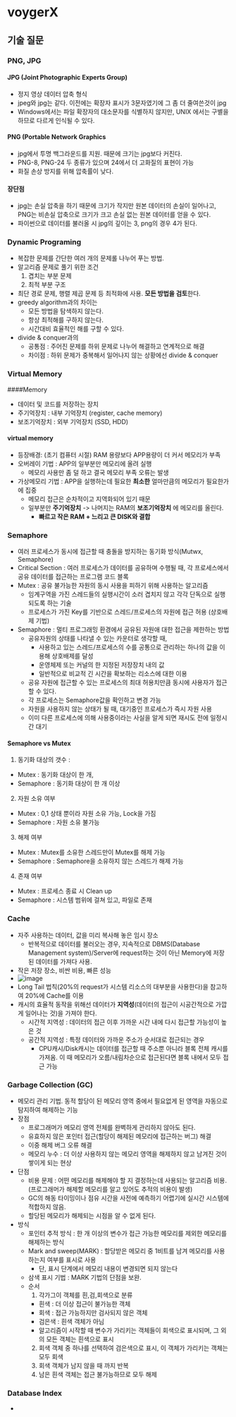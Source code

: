 # voygerX

## 기술 질문

### PNG, JPG
#### JPG (Joint Photographic Experts Group)
- 정지 영상 데이터 압축 형식
- jpeg와 jpg는 같다. 이전에는 확장자 표시가 3문자였기에 그 좀 더 줄여쓴것이 jpg
- Windows에서는 파일 확장자의 대소문자를 식별하지 않지만, UNIX 에서는 구별을 하므로 다르게 인식될 수 있다.
#### PNG (Portable Network Graphics
- jpg에서 투명 백그라운드를 지원. 때문에 크기는 jpg보다 커진다.
- PNG-8, PNG-24 두 종류가 있으며 24에서 더 고화질의 표현이 가능
- 화질 손상 방지를 위해 압축률이 낮다. 
#### 장단점
- jpg는 손실 압축을 하기 때문에 크기가 작지만 원본 데이터의 손실이 일어나고, PNG는 비손실 압축으로 크기가 크고 손실 없는 원본 데이터를 얻을 수 있다.
- 파이썬으로 데이터를 불러올 시 jpg의 깊이는 3, png의 경우 4가 된다.


### Dynamic Programing
- 복잡한 문제를 간단한 여러 개의 문제롤 나누어 푸는 방법.
- 알고리즘 문제로 풀기 위한 조건
  1. 겹치는 부분 문제
  2. 최적 부분 구조
- 최단 경로 문제, 행렬 제곱 문제 등 최적화에 사용. **모든 방법을 검토**한다.
- greedy algorithm과의 차이는
  - 모든 방법을 탐색하지 않는다.
  - 항상 최적해를 구하지 않는다.
  - 시간대비 효율적인 해를 구할 수 있다.
- divide & conquer과의
  - 공통점 : 주어진 문제를 하위 문제로 나누어 해결하고 연계적으로 해결
  - 차이점 : 하위 문제가 중복해서 일어나지 않는 상황에선 divide & conquer


### Virtual Memory
####Memory
- 데이터 및 코드를 저장하는 장치
- 주기억장치 : 내부 기억장치 (register, cache memory)
- 보조기억장치 : 외부 기억장치 (SSD, HDD)
#### virtual memory
- 등장배경: (초기 컴퓨터 시절) RAM 용량보다 APP용량이 더 커서 메모리가 부족
- 오버레이 기법 : APP의 일부분만 메모리에 올려 실행
  - 메모리 사용만 좀 덜 하고 결국 메모리 부족 오류는 발생
- 가상메모리 기법 : APP을 실행하는데 필요한 **최소한** 얼마만큼의 메모리가 필요한가에 집중
  - 메모리 접근은 순차적이고 지역화되어 있기 때문
  - 일부분만 **주기억장치** -> 나머지는  RAM의 **보조기억장치** 에 메모리를 올린다.
    - **빠르고 작은 RAM + 느리고 큰 DISK와 결합**


### Semaphore
- 여러 프로세스가 동시에 접근할 때 충돌을 방지하는 동기화 방식(Mutwx, Semaphore)
- Critical Section : 여러 프로세스가 데이터를 공유하며 수행될 때, 각 프로세스에서 공유 데이터를 접근하는 프로그램 코드 블록
- Mutex : 공유 불가능한 자원의 동시 사용을 피하기 위해 사용하는 알고리즘
  - 임계구역을 가진 스레드들의 실행시간이 소러 겹치지 않고 각각 단독으로 실행되도록 하는 기술
  - 프로세스가 가진 Key를 기반으로 스레드/프로세스의 자원에 접근 허용 (상호배제 기법)
- Semaphore : 멀티 프로그래밍 환경에서 공유된 자원애 대한 접근을 제한하는 방법
  - 공유자원의 상태를 나타낼 수 있는 카운터로 생각할 때,
    - 사용하고 있는 스레드/프로세스의 수를 공통으로 관리하는 하나의 값을 이용해 상호배제를 달성
    - 운영체제 또는 커널의 한 지정된 저장장치 내의 값
    - 일반적으로 비교적 긴 시간을 확보하는 리소스에 대한 이용
  - 공유 자원에 접근할 수 있는 프로세스의 최대 허용치만큼 동시에 사용자가 접근할 수 있다.
  - 각 프로세스는 Semaphore값을 확인하고 변경 가능
  - 자원을 사용하지 않는 상태가 될 때, 대기중인 프로세스가 즉시 자원 사용
  - 이미 다른 프로세스에 의해 사용중이라는 사실을 알게 되면 재시도 전에 일정시간 대기
#### Semaphore vs Mutex
1. 동기화 대상의 갯수 : 
 - Mutex : 동기화 대상이 한 개,
 - Semaphore : 동기화 대상이 한 개 이상
2. 자원 소유 여부
 - Mutex : 0,1 상태 뿐이라 자원 소유 가능, Lock을 가짐
 - Semaphore : 자원 소유 불가능
3. 해제 여부
 - Mutex : Mutex를 소유한 스레드만이 Mutex를 해제 가능
 - Semaphore : Semaphore을 소유하지 않는 스레드가 해제 가능
4. 존재 여부
 - Mutex : 프로세스 종료 시 Clean up
 - Semaphore : 시스템 범위에 걸쳐 있고, 파일로 존재


### Cache
- 자주 사용하는 데이터, 값을 미리 복사해 놓은 임시 장소
  - 반복적으로 데이터를 불러오는 경우, 지속적으로 DBMS(Database Management system)/Server에 request하는 것이 아닌 Memory에 저장된 데이터를 가져다 사용.
- 작은 저장 장소, 비싼 비용, 빠른 성능
- ![image](https://user-images.githubusercontent.com/88013439/220815477-85154ccd-d6ec-4d1e-adc2-90f966b17b30.png)
- Long Tail 법칙(20%의 request가 시스템 리소스의 대부분을 사용한다)을 참고하여 20%에 Cache를 이용
- 캐시의 효율적 동작을 위해선 데이터가 **지역성**(데이터의 접근이 시공간적으로 가깝게 일어나는 것)을 가져야 한다.
  - 시간적 지역성 : 데이터의 접근 이후 가까운 시간 내에 다시 접근할 가능성이 높은 것
  - 공간적 지역성 : 특정 데이터와 가까운 주소가 순서대로 접근되는 경우
    - CPU캐시/Disk캐시는 데이터를 접근할 때 주소뿐 아니라 블록 전체 캐시를 가져옴. 이 때 메모리가 오름/내림차순으로 접근된다면 블록 내에서 모두 접근 가능
 
 
 ### Garbage Collection (GC)
- 메모리 관리 기법. 동적 할당이 된 메모리 영역 중에서 필요없게 된 영역을 자동으로 탐지하여 해제하는 기능
- 장점
  - 프로그래머가 메모리 영역 전체를 완벽하게 관리하지 않아도 된다.
  - 유효하지 않은 포인터 접근(할당이 해제된 메모리에 접근하는 버그) 해결
  - 이중 해제 버그 오류 해결
  - 메모리 누수 : 더 이상 사용하지 않는 메모리 영역을 해제하지 않고 남겨진 것이 쌓이게 되는 현상
- 단점
  - 비용 문제 : 어떤 메모리를 해제해야 할 지 결정하는데 사용되는 알고리즘 비용. (프로그래머가 해제할 메모리를 알고 있어도 추적의 비용이 발생)
  - GC의 해동 타이밍이나 점유 시간을 사전에 예측하기 어렵기에 실시간 시스템에 적합하지 않음.
  - 할당된 메모리가 해제되는 시점을 알 수 없게 된다.
- 방식
  - 포인터 추적 방식 : 한 개 이상의 변수가 접근 가능한 메모리를 제외한 메모리를 해제하는 방식
  - Mark and sweep(MARK) : 할당받은 메모리 중 1비트를 남겨 메모리를 사용하는지 여부를 표시로 사용
    - 단, 표시 단계에서 메모리 내용이 변경되면 되지 않는다
  - 삼색 표시 기법 : MARK 기법의 단점을 보완.
  - 순서
    1. 각가그이 객체를 흰,검,회색으로 분류
      - 흰색 : 더 이상 접근이 불가능한 객체
      - 회색 : 접근 가능하지만 검사되지 않은 객체
      - 검은색 : 흰색 객체가 아님
      - 알고리즘이 시작할 때 변수가 가리키는 객체들이 회색으로 표시되며, 그 외의 모든 객체는 흰색으로 표시
    2. 회색 객체 중 하나를 선택하여 검은색으로 표시, 이 객체가 가리키는 객체는 모두 회색
    3. 회색 객체가 남지 않을 때 까지 반복
    4. 남은 흰색 객체는 접근 불가능하므로 모두 해제


### Database Index
- 
